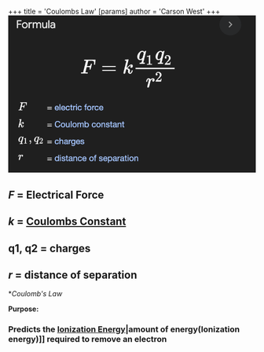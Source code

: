 +++
 title = 'Coulombs Law'
[params]
	author = 'Carson West'
+++
![Screenshot 2024-09-06 at 10.15.43 AM.png](./../screenshot-2024-09-06-at-10.15.43-am.png/)
## *F* = Electrical Force
## *k* = [Coulombs Constant](./../coulombs-constant/)
## q1, q2 = charges
## *r* = distance of separation

**Coulomb's Law*

**Purpose:**
### Predicts the [Ionization Energy](./../ionization-energy/)|amount of energy(Ionization energy)]] required to remove an electron

